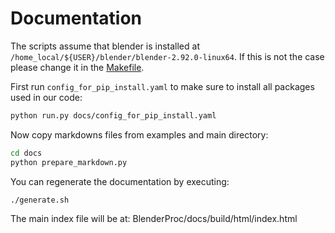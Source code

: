 # Documentation


The scripts assume that blender is installed at `/home_local/${USER}/blender/blender-2.92.0-linux64`.
If this is not the case please change it in the [Makefile](Makefile).

First run `config_for_pip_install.yaml` to make sure to install all packages used in our code:

```bash
python run.py docs/config_for_pip_install.yaml
```

Now copy markdowns files from examples and main directory:

```bash
cd docs
python prepare_markdown.py
```

You can regenerate the documentation by executing:

```bash
./generate.sh
```

The main index file will be at: BlenderProc/docs/build/html/index.html
